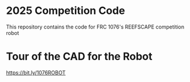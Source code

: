 # 2025 Competition Code

This repository contains the code for FRC 1076's REEFSCAPE competition robot


# Tour of the CAD for the Robot

https://bit.ly/1076ROBOT





















